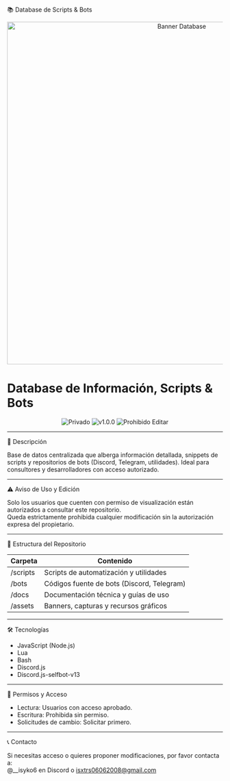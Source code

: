 📚 Database de Scripts & Bots

<p align="center">
  <img src="https://raw.githubusercontent.com/usuario/repo/main/assets/banner.png" alt="Banner Database" width="800"/>
</p>

<p align="center">
  <h1>Database de Información, Scripts & Bots</h1>
</p>

<p align="center">
  <img src="https://img.shields.io/badge/status-Privado-ff69b4" alt="Privado">
  <img src="https://img.shields.io/badge/version-1.0.0-green" alt="v1.0.0">
  <img src="https://img.shields.io/badge/licencia-Prohibido%20Editar-red" alt="Prohibido Editar">
</p>

---

🚀 Descripción

Base de datos centralizada que alberga información detallada, snippets de scripts y repositorios de bots (Discord, Telegram, utilidades). Ideal para consultores y desarrolladores con acceso autorizado.

---

⚠️ Aviso de Uso y Edición

Solo los usuarios que cuenten con permiso de visualización están autorizados a consultar este repositorio.  
Queda estrictamente prohibida cualquier modificación sin la autorización expresa del propietario.

---

📂 Estructura del Repositorio

| Carpeta    | Contenido                                   |
|------------|---------------------------------------------|
| /scripts | Scripts de automatización y utilidades      |
| /bots    | Códigos fuente de bots (Discord, Telegram)  |
| /docs    | Documentación técnica y guías de uso        |
| /assets  | Banners, capturas y recursos gráficos       |

---

🛠️ Tecnologías

- JavaScript (Node.js)  
- Lua
- Bash  
- Discord.js
- Discord.js-selfbot-v13

---

🔐 Permisos y Acceso

- Lectura: Usuarios con acceso aprobado.  
- Escritura: Prohibida sin permiso.  
- Solicitudes de cambio: Solicitar primero.

---

📞 Contacto

Si necesitas acceso o quieres proponer modificaciones, por favor contacta a:  
@__isyko6 en Discord o isxtrs06062008@gmail.com